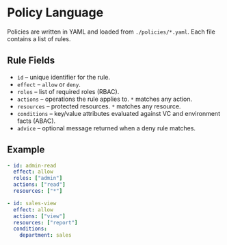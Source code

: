 # Policy Language

Policies are written in YAML and loaded from `./policies/*.yaml`. Each file contains a list of rules.

## Rule Fields

- `id` – unique identifier for the rule.
- `effect` – `allow` or `deny`.
- `roles` – list of required roles (RBAC).
- `actions` – operations the rule applies to. `*` matches any action.
- `resources` – protected resources. `*` matches any resource.
- `conditions` – key/value attributes evaluated against VC and environment facts (ABAC).
- `advice` – optional message returned when a deny rule matches.

## Example

```yaml
- id: admin-read
  effect: allow
  roles: ["admin"]
  actions: ["read"]
  resources: ["*"]

- id: sales-view
  effect: allow
  actions: ["view"]
  resources: ["report"]
  conditions:
    department: sales
```

